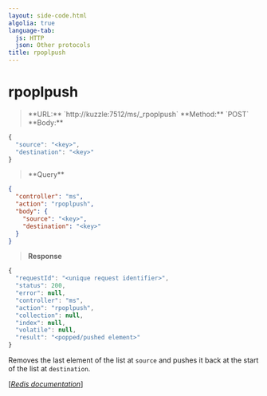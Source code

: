 ```yaml
---
layout: side-code.html
algolia: true
language-tab:
  js: HTTP
  json: Other protocols
title: rpoplpush
---
```


# rpoplpush




<blockquote class="js">
<p>
**URL:** `http://kuzzle:7512/ms/_rpoplpush`  
**Method:** `POST`  
**Body:**
</p>
</blockquote>


```js
{
  "source": "<key>",
  "destination": "<key>"
}
```



<blockquote class="json">
<p>
**Query**
</p>
</blockquote>


```json
{
  "controller": "ms",
  "action": "rpoplpush",
  "body": {
    "source": "<key>",
    "destination": "<key>"
  }
}
```

>**Response**

```javascript
{
  "requestId": "<unique request identifier>",
  "status": 200,
  "error": null,
  "controller": "ms",
  "action": "rpoplpush",
  "collection": null,
  "index": null,
  "volatile": null,
  "result": "<popped/pushed element>"
}
```

Removes the last element of the list at `source` and pushes it back at the start of the list at `destination`.

[[_Redis documentation_]](https://redis.io/commands/rpoplpush)
